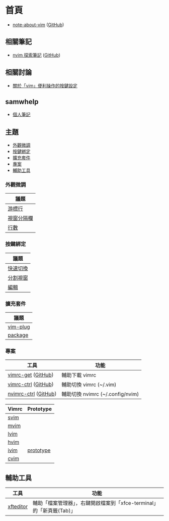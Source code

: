 
# 首頁

* [note-about-vim](https://samwhelp.github.io/note-about-vim/) ([GitHub](https://github.com/samwhelp/note-about-vim))


## 相關筆記

* [nvim 探索筆記](https://samwhelp.github.io/note-about-nvim/) ([GitHub](https://github.com/samwhelp/note-about-nvim))


## 相關討論

* [關於「vim」便利操作的按鍵設定](https://www.ubuntu-tw.org/modules/newbb/viewtopic.php?post_id=361366#forumpost361366)


## samwhelp

* [個人筆記](https://samwhelp.github.io/book/)


## 主題


* [外觀微調](#外觀微調)
* [按鍵綁定](#按鍵綁定)
* [擴充套件](#擴充套件)
* [專案](#專案)
* [輔助工具](#輔助工具)


### 外觀微調

| 議題 |
| --- |
| [游標行](https://samwhelp.github.io/note-about-vim/read/adjustment/view/cursor-line/) |
| [視窗分隔欄](https://samwhelp.github.io/note-about-vim/read/adjustment/view/vert-split/) |
| [行數](https://samwhelp.github.io/note-about-vim/read/adjustment/view/line-number/) |


### 按鍵綁定

| 議題 |
| --- |
| [快速切換](https://samwhelp.github.io/note-about-vim/read/adjustment/keybind/quick-switch/) |
| [分割視窗](https://samwhelp.github.io/note-about-vim/read/adjustment/keybind/window/) |
| [編輯](https://samwhelp.github.io/note-about-vim/read/adjustment/keybind/edit/) |


### 擴充套件

| 議題 |
| --- |
| [vim-plug](https://samwhelp.github.io/note-about-vim/read/adjustment/plugin/vim-plug/) |
| [package](https://samwhelp.github.io/note-about-vim/read/adjustment/plugin/package/) |


### 專案

| 工具 | 功能 |
| --- | --- |
| [vimrc-get](https://samwhelp.github.io/note-about-vim/read/project/vimrc-profile/vimrc-get) ([GitHub](https://github.com/samwhelp/note-about-vim/tree/gh-pages/_demo/project/vimrc-profile/vimrc-get)) | 輔助下載 vimrc |
| [vimrc-ctrl](https://samwhelp.github.io/note-about-vim/read/project/vimrc-profile/vimrc-ctrl) ([GitHub](https://github.com/samwhelp/note-about-vim/tree/gh-pages/_demo/project/vimrc-profile/vimrc-ctrl)) | 輔助切換 vimrc (~/.vim) |
| [nvimrc-ctrl](https://samwhelp.github.io/note-about-vim/read/project/vimrc-profile/nvimrc-ctrl) ([GitHub](https://github.com/samwhelp/note-about-vim/tree/gh-pages/_demo/project/vimrc-profile/nvimrc-ctrl)) | 輔助切換 nvimrc (~/.config/nvim) |


| Vimrc | Prototype |
| --- | --- |
| [svim](https://samwhelp.github.io/note-about-vim/read/project/svim.html) |  |
| [mvim](https://samwhelp.github.io/note-about-vim/read/project/mvim.html) |  |
| [lvim](https://samwhelp.github.io/note-about-vim/read/project/lvim.html) |  |
| [hvim](https://samwhelp.github.io/note-about-vim/read/project/hvim.html) |  |
| [ivim](https://samwhelp.github.io/note-about-vim/read/project/ivim.html) | [prototype](https://github.com/samwhelp/note-about-vim/tree/gh-pages/_demo/prototype/ivim)  |
| [cvim](https://samwhelp.github.io/note-about-vim/read/project/cvim.html) |  |


## 輔助工具

| 工具 | 功能 |
| --- | --- |
| [xfteditor](https://samwhelp.github.io/tool-xfteditor/read/project/xfteditor/) | 輔助「檔案管理器」，右鍵開啟檔案到「xfce-terminal」的「新頁籤(Tab)」 |
